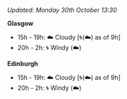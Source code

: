 *Updated: Monday 30th October 13:30*

**Glasgow**

* 15h - 19h: :cloud: Cloudy [:cyclone:(:cloud:) as of 9h]
* 20h - 2h: :cyclone: Windy (:cloud:)

**Edinburgh**

* 15h - 19h: :cloud: Cloudy [:cyclone:(:cloud:) as of 9h]
* 20h - 2h: :cyclone: Windy (:cloud:)
